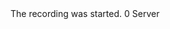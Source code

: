 <function name="RECORD_OK" parent="sourcetv" type="libraryfield">
	<description>
		The recording was started.
	</description>
	<value>0</value>
	<realm>Server</realm>
</function>